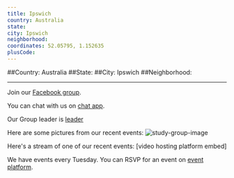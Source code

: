 ```yaml
---
title: Ipswich
country: Australia
state: 
city: Ipswich
neighborhood: 
coordinates: 52.05795, 1.152635
plusCode:
---
```


##Country: Australia
##State: 
##City: Ipswich
##Neighborhood: 
*****
Join our [Facebook group](https://www.facebook.com/groups/free.code.camp.ipswich.qld).

You can chat with us on [chat app]().

Our Group leader is [leader]()

Here are some pictures from our recent events:
![study-group-image]()

Here's a stream of one of our recent events:
[video hosting platform embed]

We have events every Tuesday. You can RSVP for an event on [event platform]().
